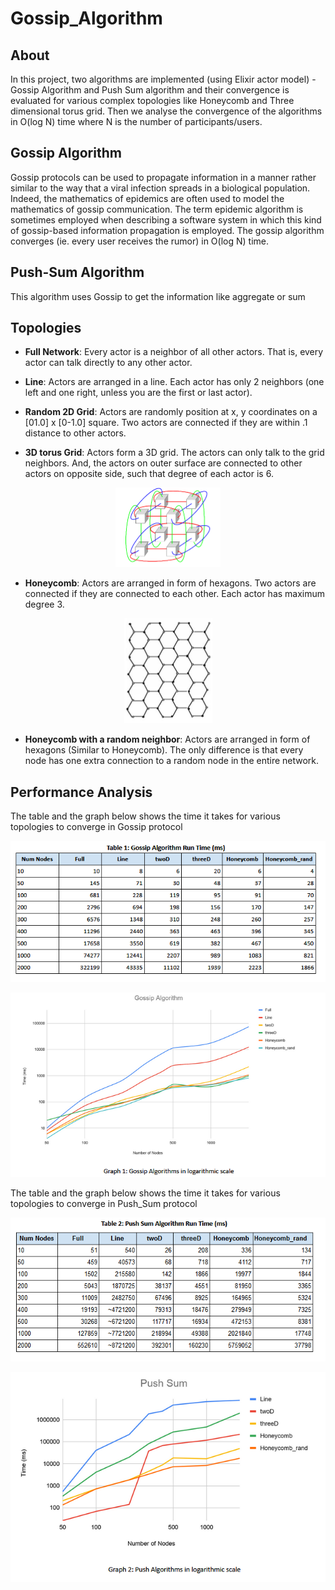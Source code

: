 # Gossip_Algorithm

## About 
In this project, two algorithms are implemented (using Elixir actor model) - Gossip Algorithm and Push Sum algorithm and their convergence is evaluated for various complex topologies like Honeycomb and Three dimensional torus grid. Then we analyse the convergence of the algorithms in O(log N) time where N is the number of participants/users.


## Gossip Algorithm 
Gossip protocols can be used to propagate information in a manner rather similar to the way that a viral infection spreads in a biological population. Indeed, the mathematics of epidemics are often used to model the mathematics of gossip communication. The term epidemic algorithm is sometimes employed when describing a software system in which this kind of gossip-based information propagation is employed. The gossip algorithm converges (ie. every user receives the rumor) in O(log N) time.

## Push-Sum Algorithm
This algorithm uses Gossip to get the information like aggregate or sum

## Topologies 

- **Full Network**: Every actor is a neighbor of all other actors. That is, every actor can talk directly to any other actor. 

- **Line**: Actors are arranged in a line. Each actor has only 2 neighbors (one left and one right, unless you are the first or last actor). 

- **Random 2D Grid**: Actors are randomly position at x, y coordinates on a [01.0] x [0-1.0] square. Two actors are connected if they are within .1 distance to other actors. 

- **3D torus Grid**: Actors form a 3D grid. The actors can only talk to the grid neighbors. And, the actors on outer surface are connected to other actors on opposite side, such that degree of each actor is 6. 

<p align="center">
  <img src="3D.PNG" alt="RealvsUservsSystem"/>
</p>

- **Honeycomb**: Actors are arranged in form of hexagons. Two actors are connected if they are connected to each other. Each actor has maximum degree 3. 
  
<p align="center">
  <img src="HC.PNG" alt="RealvsUservsSystem"/>
</p>

 
- **Honeycomb with a random neighbor**: Actors are arranged in form of hexagons (Similar to Honeycomb). The only difference is that every node has one extra connection to a random node in the entire network.  
 


## Performance Analysis
The table and the graph below shows the time it takes for various topologies to converge in Gossip protocol

<p align="center">
  <img src="Chart1.PNG" alt="RealvsUservsSystem"/>
</p>


<p align="center">
  <img src="graph1.PNG" alt="RealvsUservsSystem"/>
</p>



The table and the graph below shows the time it takes for various topologies to converge in Push_Sum protocol

<p align="center">
  <img src="Chart2.PNG" alt="RealvsUservsSystem"/>
</p>


<p align="center">
  <img src="graph2.PNG" alt="RealvsUservsSystem"/>
</p>

